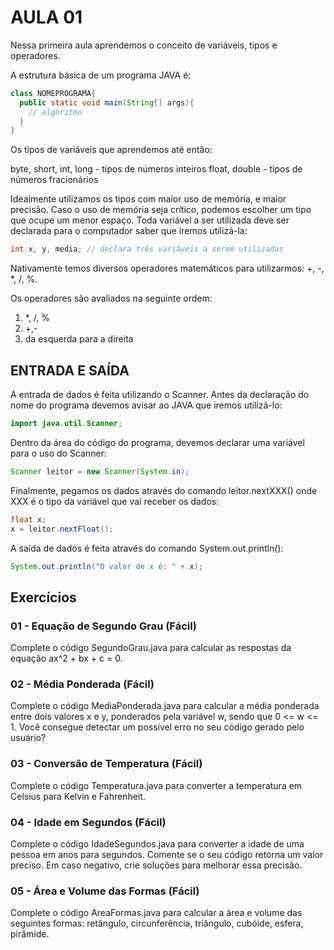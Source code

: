 AULA 01
========

Nessa primeira aula aprendemos o conceito de variáveis, tipos e operadores.

A estrutura básica de um programa JAVA é:

```java
class NOMEPROGRAMA{
  public static void main(String[] args){
    // algoritmo
  }
}
```

Os tipos de variáveis que aprendemos até então:

byte, short, int, long - tipos de números inteiros
float, double - tipos de números fracionários

Idealmente utilizamos os tipos com maior uso de memória, e maior precisão. Caso o uso de memória seja crítico, podemos escolher um tipo que ocupe um menor espaço.
Toda variável a ser utilizada deve ser declarada para o computador saber que iremos utilizá-la:

```java
int x, y, media; // declara três variáveis a serem utilizadas
```

Nativamente temos diversos operadores matemáticos para utilizarmos: +, -, *, /, %.

Os operadores são avaliados na seguinte ordem:

1. *, /, %
2. +,-
3. da esquerda para a direita

ENTRADA E SAÍDA
-----------------

A entrada de dados é feita utilizando o Scanner. Antes da declaração do nome do programa devemos avisar ao JAVA que iremos utilizá-lo:

```java
import java.util.Scanner;
```

Dentro da área do código do programa, devemos declarar uma variável para o uso do Scanner:

```java
Scanner leitor = new Scanner(System.in);
```

Finalmente, pegamos os dados através do comando leitor.nextXXX() onde XXX é o tipo da variável que vai receber os dados:

```java
float x;
x = leitor.nextFloat();
```

A saída de dados é feita através do comando System.out.println():

```java
System.out.println("O valor de x é: " + x);
```

Exercícios
-----------

### 01 - Equação de Segundo Grau (Fácil)
Complete o código SegundoGrau.java para calcular as respostas da equação ax^2 + bx + c = 0.

### 02 - Média Ponderada (Fácil)
Complete o código MediaPonderada.java para calcular a média ponderada entre dois valores x e y, ponderados pela variável w, sendo que 0 <= w <= 1.
Você consegue detectar um possível erro no seu código gerado pelo usuário?

### 03 - Conversão de Temperatura (Fácil)
Complete o código Temperatura.java para converter a temperatura em Celsius para Kelvin e Fahrenheit.

### 04 - Idade em Segundos (Fácil)
Complete o código IdadeSegundos.java para converter a idade de uma pessoa em anos para segundos. Comente se o seu código retorna um valor preciso. Em caso negativo, crie soluções para melhorar essa precisão.

### 05 - Área e Volume das Formas (Fácil)
Complete o código AreaFormas.java para calcular a área e volume das seguintes formas: retângulo, circunferência, triângulo, cubóide, esfera, pirâmide.
